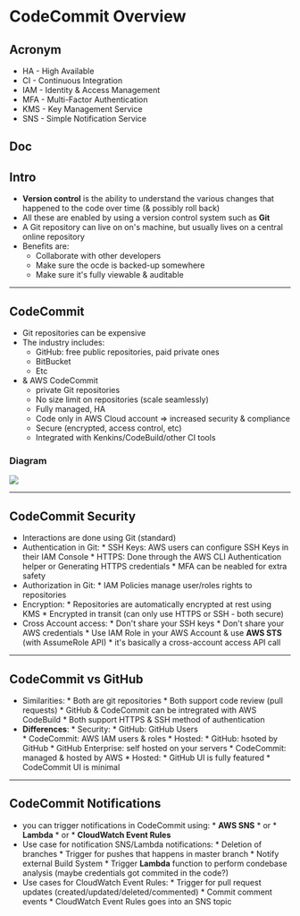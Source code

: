 # CodeCommit Overview

## Acronym
* HA - High Available
* CI - Continuous Integration
* IAM - Identity & Access Management
* MFA - Multi-Factor Authentication
* KMS - Key Management Service
* SNS - Simple Notification Service

## Doc

## Intro
* **Version control** is the ability to understand the various changes that happened to the code over time (& possibly roll back)
* All these are  enabled by using a version control system such as **Git**
* A Git repository can live on on's machine, but usually lives on a central online repository
* Benefits are:
    * Collaborate with other developers
    * Make sure the ocde is backed-up somewhere
    * Make sure it's fully viewable & auditable
    
---

## CodeCommit
* Git repositories can be expensive 
* The industry includes:
    * GitHub: free public repositories, paid private ones
    * BitBucket
    * Etc
* & AWS CodeCommit
    * private Git repositories
    * No size limit on repositories (scale seamlessly)
    * Fully managed, HA
    * Code only in AWS Cloud account => increased security & compliance
    * Secure (encrypted, access control, etc)
    * Integrated with Kenkins/CodeBuild/other CI tools

### Diagram
[<img src="https://i.imgur.com/qcbrGDS.png">](https://i.imgur.com/qcbrGDS.png)

---

## CodeCommit Security
* Interactions are done using Git (standard)
* Authentication in Git:
      * SSH Keys: AWS users can configure SSH Keys in their IAM Console
      * HTTPS: Done through the AWS CLI Authentication helper or Generating HTTPS credentials
      * MFA can be neabled for extra safety
* Authorization in Git:
      * IAM Policies manage user/roles rights to repositories
* Encryption:
      * Repositories are automatically encrypted at rest using KMS
      * Encrypted in transit (can only use HTTPS or SSH - both secure)
* Cross Account access:
      * Don't share your SSH keys
      * Don't share your AWS credentials
      * Use IAM Role in your AWS Account & use **AWS STS** (with AssumeRole API)
         * it's basically a cross-account access API call
         
---

## CodeCommit vs GitHub
* Similarities:
      * Both are git repositories
      * Both support code review (pull requests)
      * GitHub & CodeCommit can be intregrated with AWS CodeBuild
      * Both support HTTPS & SSH method of authentication
* **Differences**:
      * Security:
         * GitHub: GitHub Users   
         * CodeCommit: AWS IAM users & roles
      * Hosted:
         * GitHub: hsoted by GitHub
         * GitHub Enterprise: self hosted on your servers
         * CodeCommit: managed & hosted by AWS
      * Hosted:
         * GitHub UI is fully featured
         * CodeCommit UI is minimal
         
---

## CodeCommit Notifications
* you can trigger notifications in CodeCommit using:
      * **AWS SNS**
      * or
      * **Lambda**
      * or
      * **CloudWatch Event Rules**
* Use case for notification SNS/Lambda notifications:
      * Deletion of branches
      * Trigger for pushes that happens in master branch
      * Notify external Build System
      * Trigger **Lambda** function to perform condebase analysis (maybe credentials got commited in the code?)
* Use cases for CloudWatch Event Rules:
      * Trigger for pull request updates (created/updated/deleted/commented)
      * Commit comment events
      * CloudWatch Event Rules goes into an SNS topic
